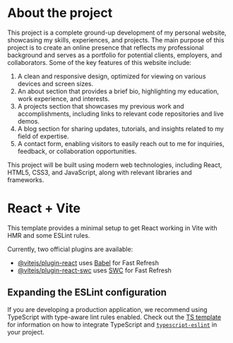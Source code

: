 # About the project

This project is a complete ground-up development of my personal website, showcasing my skills, experiences, and projects. The main purpose of this project is to create an online presence that reflects my professional background and serves as a portfolio for potential clients, employers, and collaborators. Some of the key features of this website include:

1. A clean and responsive design, optimized for viewing on various devices and screen sizes.
2. An about section that provides a brief bio, highlighting my education, work experience, and interests.
3. A projects section that showcases my previous work and accomplishments, including links to relevant code repositories and live demos.
4. A blog section for sharing updates, tutorials, and insights related to my field of expertise.
5. A contact form, enabling visitors to easily reach out to me for inquiries, feedback, or collaboration opportunities.

This project will be built using modern web technologies, including React, HTML5, CSS3, and JavaScript, along with relevant libraries and frameworks.

# React + Vite

This template provides a minimal setup to get React working in Vite with HMR and some ESLint rules.

Currently, two official plugins are available:

- [@vitejs/plugin-react](https://github.com/vitejs/vite-plugin-react/blob/main/packages/plugin-react) uses [Babel](https://babeljs.io/) for Fast Refresh
- [@vitejs/plugin-react-swc](https://github.com/vitejs/vite-plugin-react/blob/main/packages/plugin-react-swc) uses [SWC](https://swc.rs/) for Fast Refresh

## Expanding the ESLint configuration

If you are developing a production application, we recommend using TypeScript with type-aware lint rules enabled. Check out the [TS template](https://github.com/vitejs/vite/tree/main/packages/create-vite/template-react-ts) for information on how to integrate TypeScript and [`typescript-eslint`](https://typescript-eslint.io) in your project.
